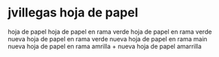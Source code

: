 # jvillegas hoja de papel 
hoja de papel 
hoja de papel en rama verde 
hoja de papel en rama verde
nueva hoja de papel en rama verde
nueva hoja de papel en rama main
nueva hoja de papel en rama amrilla  + nueva hoja de papel amarrilla 